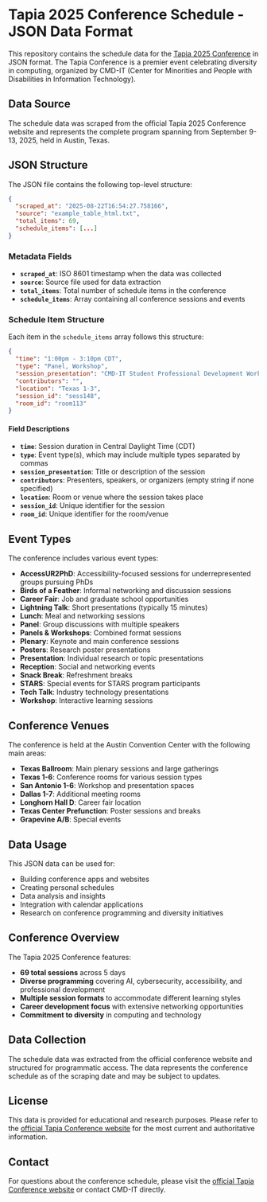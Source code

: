 # Tapia 2025 Conference Schedule - JSON Data Format

This repository contains the schedule data for the [Tapia 2025 Conference](https://tapiaconference.cmd-it.org/attend/schedule/) in JSON format. The Tapia Conference is a premier event celebrating diversity in computing, organized by CMD-IT (Center for Minorities and People with Disabilities in Information Technology).

## Data Source

The schedule data was scraped from the official Tapia 2025 Conference website and represents the complete program spanning from September 9-13, 2025, held in Austin, Texas.

## JSON Structure

The JSON file contains the following top-level structure:

```json
{
  "scraped_at": "2025-08-22T16:54:27.758166",
  "source": "example_table_html.txt",
  "total_items": 69,
  "schedule_items": [...]
}
```

### Metadata Fields

- **`scraped_at`**: ISO 8601 timestamp when the data was collected
- **`source`**: Source file used for data extraction
- **`total_items`**: Total number of schedule items in the conference
- **`schedule_items`**: Array containing all conference sessions and events

### Schedule Item Structure

Each item in the `schedule_items` array follows this structure:

```json
{
  "time": "1:00pm - 3:10pm CDT",
  "type": "Panel, Workshop",
  "session_presentation": "CMD-IT Student Professional Development Workshop Panels (Open Invitation)",
  "contributors": "",
  "location": "Texas 1-3",
  "session_id": "sess148",
  "room_id": "room113"
}
```

#### Field Descriptions

- **`time`**: Session duration in Central Daylight Time (CDT)
- **`type`**: Event type(s), which may include multiple types separated by commas
- **`session_presentation`**: Title or description of the session
- **`contributors`**: Presenters, speakers, or organizers (empty string if none specified)
- **`location`**: Room or venue where the session takes place
- **`session_id`**: Unique identifier for the session
- **`room_id`**: Unique identifier for the room/venue

## Event Types

The conference includes various event types:

- **AccessUR2PhD**: Accessibility-focused sessions for underrepresented groups pursuing PhDs
- **Birds of a Feather**: Informal networking and discussion sessions
- **Career Fair**: Job and graduate school opportunities
- **Lightning Talk**: Short presentations (typically 15 minutes)
- **Lunch**: Meal and networking sessions
- **Panel**: Group discussions with multiple speakers
- **Panels & Workshops**: Combined format sessions
- **Plenary**: Keynote and main conference sessions
- **Posters**: Research poster presentations
- **Presentation**: Individual research or topic presentations
- **Reception**: Social and networking events
- **Snack Break**: Refreshment breaks
- **STARS**: Special events for STARS program participants
- **Tech Talk**: Industry technology presentations
- **Workshop**: Interactive learning sessions

## Conference Venues

The conference is held at the Austin Convention Center with the following main areas:

- **Texas Ballroom**: Main plenary sessions and large gatherings
- **Texas 1-6**: Conference rooms for various session types
- **San Antonio 1-6**: Workshop and presentation spaces
- **Dallas 1-7**: Additional meeting rooms
- **Longhorn Hall D**: Career fair location
- **Texas Center Prefunction**: Poster sessions and breaks
- **Grapevine A/B**: Special events

## Data Usage

This JSON data can be used for:

- Building conference apps and websites
- Creating personal schedules
- Data analysis and insights
- Integration with calendar applications
- Research on conference programming and diversity initiatives

## Conference Overview

The Tapia 2025 Conference features:
- **69 total sessions** across 5 days
- **Diverse programming** covering AI, cybersecurity, accessibility, and professional development
- **Multiple session formats** to accommodate different learning styles
- **Career development focus** with extensive networking opportunities
- **Commitment to diversity** in computing and technology

## Data Collection

The schedule data was extracted from the official conference website and structured for programmatic access. The data represents the conference schedule as of the scraping date and may be subject to updates.

## License

This data is provided for educational and research purposes. Please refer to the [official Tapia Conference website](https://tapiaconference.cmd-it.org/) for the most current and authoritative information.

## Contact

For questions about the conference schedule, please visit the [official Tapia Conference website](https://tapiaconference.cmd-it.org/attend/schedule/) or contact CMD-IT directly.
